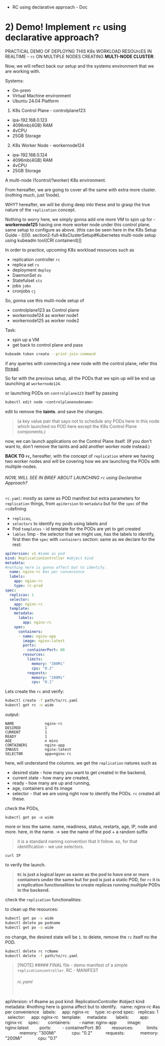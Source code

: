 - RC using declarative approach - Doc


# 2) Demo! Implement `rc` using declarative approach?
PRACTICAL DEMO OF DEPLOYNG THIS K8s WORKLOAD RESOUrcES IN REALTIME - `rc` ON MULTIPLE NODES CREATING **MULTI-NODE CLUSTER**:

Now, we will reflect back our setup and the systems environment that we are working with. 

Systems: 
- On-prem
- Virtual Machine environment
- Ubuntu 24.04 Platform 
1) K8s Control Plane - controlplane123 
- ipa-192.168.0.123
- 4096mb(4GB) RAM
- 4vCPU
- 25GB Storage
2)  K8s Worker Node - workernode124
- ipa-192.168.0.124
- 4096mb(4GB) RAM
- 4vCPU
- 25GB Storage

A multi-node (1control/1worker) K8s environment. 

From hereafter, we are going to cover all the same with extra more cluster. (nothing much, just 1node).

WHY? hereafter, we will be diving deep into these and to grasp the true nature of the `replication` concept. 

Nothing to worry here, we simply gonna add one more VM to spin up for - **workernode125** having one more worker node under this control plane. same setup to configure as above.  (this can be seen here in the K8s Setup Guide - [[00. section2-full-k8sClusterSetup#Kubernetes multi-node setup using kubeadm tool(CRI containerd)]]

In order to practice, upcoming K8s workload resources  such as
- replication controller `rc`
- replica set `rs`
- deployment `deploy`
- DaemonSet `ds`
- Statefulset `sts`
- jobs `jobs`
- cronjobs `cj`

So, gonna use this multi-node setup of 
- controlplane123 as Control plane
- workernode124 as worker node1
- workernode125 as worker node2

Task: 
- spin up a VM 
- get back to control plane and pass
```sh
kubeadm token create --print-join-command
```

if any queries with connecting a new node with the control plane, refer this [thread](https://stackoverflow.com/questions/51126164/how-do-i-find-the-join-command-for-kubeadm-on-the-master).

So far with the previous setup, all the PODs that we spin up will be end up launching at `workernode124`. 

or launching PODs on `controlplane123` itself by passing 
```sh
kubectl edit node <controlplanenodename> 
```
edit to remove the **taints**. and save the changes.
>(a key value pair that says not to schedule any PODs here in this node which launched no POD here except the K8s Control Plane components.)

now, we can launch applications on the Control Plane itself. (If you don't want to, don't remove the taints and add another worker node instead.)

**BACK TO `rc`,** 
hereafter, with the concept of `replication` where we having two worker nodes and will be covering how we are launching the PODs with multiple-nodes. 

###### NOW, WILL SEE IN BRIEF ABOUT LAUNCHING `rc` using Declarative Approach?

`rc.yaml`: mostly as same as POD manifest but extra parameters for `replication` things, from `apiVersion` to `metadata` but for the `spec` of the `rc`defining 
- `replicas`,
- `selectors` to identify my pods using labels and 
- Pod `templates` - id template for the PODs are yet to get created
- `lables` !imp - the selector that we might use, has the labels to identify, first
then the `spec` with `containers` section: same as we declare for the rest:
```yaml
apiVersion: v1 #same as pod
kind: ReplicationController #object kind
metadata: 
#nothing here is gonna affect but to identify. 
  name: nginx-rc #as per convenience
  labels:
    app: nginx-rc
    type: rc-prod
spec:
  replicas: 1
  selector:
    app: nginx-rc
  template:
    metadata:
      labels:
        app: nginx-rc
    spec:
      containers:
      - name: nginx-app
        image: nginx:latest
        ports:
        - containerPort: 80
        resources:
          limits:
            memory: "300Mi"
            cpu: "0.2"
          requests:
            memory: "200Mi"
            cpu: "0.1"
```

Lets create the `rc` and verify:
```sh
kubectl create -f path/to/rc.yaml 
kubectl get rc -o wide
```
output:
```
NAME              nginx-rc 
DESIRED           1
CURRENT           1
READY             1
AGE               n mins
CONTAINERS        nginx-app
IMAGES            nginx:latest   
SELECTOR          app=nginx-rc
```
here, will understand the columns. 
we get the `replication` natures such as 
- desired state - how many you want to get created in the backend, 
- current state - how many are created, 
- ready - how many are up and running, 
- age, containers and its image
- selector - that we are using right now to identify the PODs.
 `rc` created all these. 

check the PODs,
```
kubectl get po -o wide
```
more or less the same. 
name, readiness, status, restarts, age, IP, node and more. 
here, in the name. -> see the name of the pod + a random suffix
> it is a standard naming convention that it follow. so, for that identification - we use selectors. 
```
curl IP
```
to verify the launch. 

> **`RC` is just a logical layer as same as the pod to have one or more containers under the same but for pod is just a static POD, for `rc` it is a replication functionalities to create replicas running multiple PODs in the backend.**

check the `replication` functionalities:

to clean up the resources:
```sh
kubectl get po -o wide
kubectl delete po podname
kubectl get po -o wide
```
no change, the desired state will be `1`. to delete, remove the `rc` itself no the POD.
```sh
kubectl delete rc rcName
kubectl delete -f path/to/rc.yaml
```

> [!NOTE]  ##### FINAL file - demo manifest of a simple `replicationcontroller`.  RC - MANIFEST
> ###### rc.yaml
> ```yaml
apiVersion: v1 #same as pod
kind: ReplicationController #object kind
metadata: 
#nothing here is gonna affect but to identify. 
  name: nginx-rc #as per convenience
  labels:
    app: nginx-rc
    type: rc-prod
spec:
  replicas: 1
  selector:
    app: nginx-rc
  template:
    metadata:
      labels:
        app: nginx-rc
    spec:
      containers:
      - name: nginx-app
        image: nginx:latest
        ports:
        - containerPort: 80
        resources:
          limits:
            memory: "300Mi"
            cpu: "0.2"
          requests:
            memory: "200Mi"
            cpu: "0.1"

